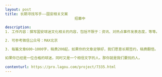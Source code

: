 ```yaml
---                
layout: post       
title: 长期寻找写手——国安相关文案
                                招募中
           
description: 
1. 工作内容：撰写国安球迷文化相关的内容，包括不限于：资讯、对热点事件发表态度，等等。

2. 可参考微信公众号：MAX北京

3. 每篇文章600~1000字，稿费200起，如果你的文章足够好，我们愿意长期签约，稿费翻倍。

如果你已经是一位合格的球迷，同时又是一个相信文字的人。那你就是我们要找的人。
     
contenturl: https://pro.lagou.com/project/7335.html      
---                 
```

